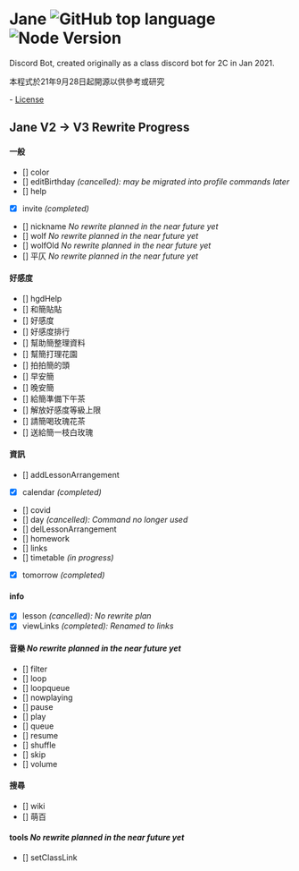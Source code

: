 # Jane ![GitHub top language](https://img.shields.io/github/languages/top/Kai9073/Jane) ![Node Version](https://img.shields.io/badge/node->=16.0.0-brightgreen) 

Discord Bot, created originally as a class discord bot for 2C in Jan 2021. 

本程式於21年9月28日起開源以供參考或研究

\- [License](https://github.com/Kai9073/jane/blob/main/LICENSE) 

## Jane V2 -> V3 Rewrite Progress
#### 一般
- [] color 
- [] editBirthday *(cancelled): may be migrated into profile commands later*
- [] help
- [x] invite *(completed)*
- [] nickname *No rewrite planned in the near future yet*
- [] wolf *No rewrite planned in the near future yet*
- [] wolfOld *No rewrite planned in the near future yet*
- [] 平仄 *No rewrite planned in the near future yet*
#### 好感度
- [] hgdHelp
- [] 和簡貼貼
- [] 好感度
- [] 好感度排行
- [] 幫助簡整理資料
- [] 幫簡打理花園
- [] 拍拍簡的頭
- [] 早安簡
- [] 晚安簡
- [] 給簡準備下午茶
- [] 解放好感度等級上限
- [] 請簡喝玫瑰花茶
- [] 送給簡一枝白玫瑰
#### 資訊
- [] addLessonArrangement
- [x] calendar *(completed)*
- [] covid
- [] day *(cancelled): Command no longer used*
- [] delLessonArrangement
- [] homework
- [] links
- [] timetable *(in progress)*
- [x] tomorrow *(completed)*
#### info
- [x] lesson  *(cancelled): No rewrite plan*
- [x] viewLinks  *(completed): Renamed to links*
#### 音樂 *No rewrite planned in the near future yet*
- [] filter
- [] loop
- [] loopqueue
- [] nowplaying
- [] pause
- [] play
- [] queue
- [] resume
- [] shuffle
- [] skip
- [] volume
#### 搜尋
- [] wiki
- [] 萌百
#### tools *No rewrite planned in the near future yet*
- [] setClassLink